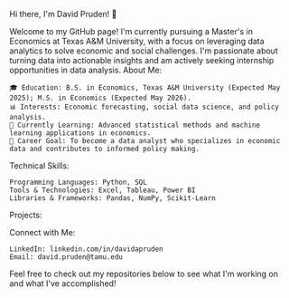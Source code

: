 Hi there, I'm David Pruden! 👋

Welcome to my GitHub page! I'm currently pursuing a Master's in Economics at Texas A&M University, with a focus on leveraging data analytics to solve economic and social challenges. I'm passionate about turning data into actionable insights and am actively seeking internship opportunities in data analysis.
About Me:

    🎓 Education: B.S. in Economics, Texas A&M University (Expected May 2025); M.S. in Economics (Expected May 2026).
    📊 Interests: Economic forecasting, social data science, and policy analysis.
    🌱 Currently Learning: Advanced statistical methods and machine learning applications in economics.
    💼 Career Goal: To become a data analyst who specializes in economic data and contributes to informed policy making.

Technical Skills:

    Programming Languages: Python, SQL
    Tools & Technologies: Excel, Tableau, Power BI
    Libraries & Frameworks: Pandas, NumPy, Scikit-Learn

Projects:


Connect with Me:

    LinkedIn: linkedin.com/in/davidapruden
    Email: david.pruden@tamu.edu

Feel free to check out my repositories below to see what I'm working on and what I've accomplished!
